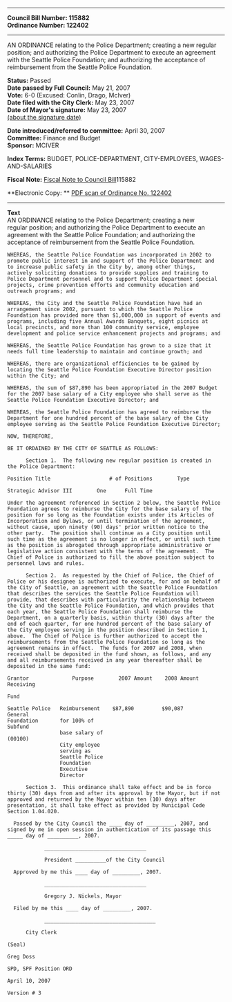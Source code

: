 * * * * *  
  
**Council Bill Number: [](#h0)[](#h2)115882**   
**Ordinance Number: 122402**  
  
* * * * *  
  
AN ORDINANCE relating to the Police Department; creating a new regular position; and authorizing the Police Department to execute an agreement with the Seattle Police Foundation; and authorizing the acceptance of reimbursement from the Seattle Police Foundation.  
  
**Status:** Passed   
**Date passed by Full Council:** May 21, 2007   
**Vote:** 6-0 (Excused: Conlin, Drago, McIver)   
**Date filed with the City Clerk:** May 23, 2007   
**Date of Mayor's signature:** May 23, 2007   
[(about the signature date)](/~public/approvaldate.htm)   
  
  
**Date introduced/referred to committee:** April 30, 2007   
**Committee:** Finance and Budget   
**Sponsor:** MCIVER   
  
**Index Terms:** BUDGET, POLICE-DEPARTMENT, CITY-EMPLOYEES, WAGES-AND-SALARIES  
  
**Fiscal Note:** [Fiscal Note to Council Bill](http://clerk.seattle.gov/~public/fnote/115882.htm)[](#h1)[](#h3)115882  
  
**Electronic Copy: ** [PDF scan of Ordinance No. 122402](/~archives/Ordinances/Ord_122402.pdf)  
  
* * * * *  
  
**Text**  
    AN ORDINANCE relating to the Police Department; creating a new  
    regular position; and authorizing the Police Department to execute an  
    agreement with the Seattle Police Foundation; and authorizing the  
    acceptance of reimbursement from the Seattle Police Foundation.  
  
    WHEREAS, the Seattle Police Foundation was incorporated in 2002 to  
    promote public interest in and support of the Police Department and  
    to increase public safety in the City by, among other things,  
    actively soliciting donations to provide supplies and training to  
    Police Department personnel and to support Police Department special  
    projects, crime prevention efforts and community education and  
    outreach programs; and  
  
    WHEREAS, the City and the Seattle Police Foundation have had an  
    arrangement since 2002, pursuant to which the Seattle Police  
    Foundation has provided more than $1,000,000 in support of events and  
    programs, including five Annual Awards Banquets, eight picnics at  
    local precincts, and more than 100 community service, employee  
    development and police service enhancement projects and programs; and  
  
    WHEREAS, the Seattle Police Foundation has grown to a size that it  
    needs full time leadership to maintain and continue growth; and  
  
    WHEREAS, there are organizational efficiencies to be gained by  
    locating the Seattle Police Foundation Executive Director position  
    within the City; and  
  
    WHEREAS, the sum of $87,890 has been appropriated in the 2007 Budget  
    for the 2007 base salary of a City employee who shall serve as the  
    Seattle Police Foundation Executive Director; and  
  
    WHEREAS, the Seattle Police Foundation has agreed to reimburse the  
    Department for one hundred percent of the base salary of the City  
    employee serving as the Seattle Police Foundation Executive Director;  
  
    NOW, THEREFORE,  
  
    BE IT ORDAINED BY THE CITY OF SEATTLE AS FOLLOWS:  
  
          Section 1.  The following new regular position is created in  
    the Police Department:  
  
    Position Title                   # of Positions        Type  
  
    Strategic Advisor III        One      Full Time  
  
    Under the agreement referenced in Section 2 below, the Seattle Police  
    Foundation agrees to reimburse the City for the base salary of the  
    position for so long as the Foundation exists under its Articles of  
    Incorporation and Bylaws, or until termination of the agreement,  
    without cause, upon ninety (90) days' prior written notice to the  
    other party.  The position shall continue as a City position until  
    such time as the agreement is no longer in effect, or until such time  
    as the position is abrogated through appropriate administrative or  
    legislative action consistent with the terms of the agreement.  The  
    Chief of Police is authorized to fill the above position subject to  
    personnel laws and rules.  
  
          Section 2.  As requested by the Chief of Police, the Chief of  
    Police or his designee is authorized to execute, for and on behalf of  
    the City of Seattle, an agreement with the Seattle Police Foundation  
    that describes the services the Seattle Police Foundation will  
    provide, that describes with particularity the relationship between  
    the City and the Seattle Police Foundation, and which provides that  
    each year, the Seattle Police Foundation shall reimburse the  
    Department, on a quarterly basis, within thirty (30) days after the  
    end of each quarter, for one hundred percent of the base salary of  
    the City employee serving in the position described in Section 1,  
    above.  The Chief of Police is further authorized to accept the  
    reimbursements from the Seattle Police Foundation so long as the  
    agreement remains in effect.  The funds for 2007 and 2008, when  
    received shall be deposited in the fund shown, as follows, and any  
    and all reimbursements received in any year thereafter shall be  
    deposited in the same fund:  
  
    Grantor              Purpose        2007 Amount    2008 Amount     Receiving  
                                                                         Fund  
  
    Seattle Police   Reimbursement    $87,890         $90,087        General  
    Foundation       for 100% of                                     Subfund  
                     base salary of                                  (00100)  
                     City employee  
                     serving as  
                     Seattle Police  
                     Foundation  
                     Executive  
                     Director  
  
          Section 3.  This ordinance shall take effect and be in force  
    thirty (30) days from and after its approval by the Mayor, but if not  
    approved and returned by the Mayor within ten (10) days after  
    presentation, it shall take effect as provided by Municipal Code  
    Section 1.04.020.  
  
      Passed by the City Council the ____ day of _________, 2007, and  
    signed by me in open session in authentication of its passage this  
    _____ day of __________, 2007.  
  
                _________________________________  
  
                President __________of the City Council  
  
      Approved by me this ____ day of _________, 2007.  
  
                _________________________________  
  
                Gregory J. Nickels, Mayor  
  
      Filed by me this ____ day of _________, 2007.  
  
                ____________________________________  
  
          City Clerk  
  
    (Seal)  
  
    Greg Doss  
  
    SPD, SPF Position ORD  
  
    April 10, 2007  
  
    Version # 3  
